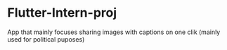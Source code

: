 # Flutter-Intern-proj
App that mainly focuses sharing images with captions on one clik (mainly used for political puposes)
